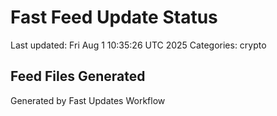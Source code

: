# Fast Feed Update Status
Last updated: Fri Aug  1 10:35:26 UTC 2025
Categories: crypto

## Feed Files Generated

Generated by Fast Updates Workflow
